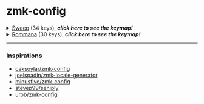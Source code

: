 # zmk-config

<details>
  <summary><a href="https://github.com/davidphilipbarr/Sweep">Sweep</a> (34 keys), <i><b>click here to see the keymap!</i></b></summary>
  <img src="keymap-drawer/sweep.svg" >

  _(keymap image generated by [caksoylar/keymap-drawer](https://github.com/caksoylar/keymap-drawer))_
</details>

<details>
  <summary><a href="https://github.com/AlaaSaadAbdo/Rommana">Rommana</a> (30 keys), <i><b>click here to see the keymap!</i></b></summary>
  <img src="keymap-drawer/rommana.svg" >

  _(keymap image generated by [caksoylar/keymap-drawer](https://github.com/caksoylar/keymap-drawer))_
</details>

---

### Inspirations

- [caksoylar/zmk-config](https://github.com/caksoylar/zmk-config)
- [joelspadin/zmk-locale-generator](https://github.com/joelspadin/zmk-locale-generator)
- [minusfive/zmk-config](https://github.com/minusfive/zmk-config)
- [stevep99/seniply](https://stevep99.github.io/seniply/)
- [urob/zmk-config](https://github.com/urob/zmk-config)